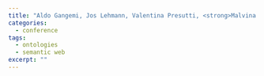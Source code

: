 ```yaml
---
title: "Aldo Gangemi, Jos Lehmann, Valentina Presutti, <strong>Malvina Nissim</strong>, and Carola Catenacci. C-ODO: an OWL meta-model for collaborative ontology design. In <em>Proceedings of the Workshop on Social and Collaborative Construction of Structured Knowledge</em> (CKC), held as part of the 16th International World Wide Web Conference (WWW2007), Banff, Canada, 2007."
categories: 
  - conference
tags:
  - ontologies
  - semantic web
excerpt: ""
---
```




